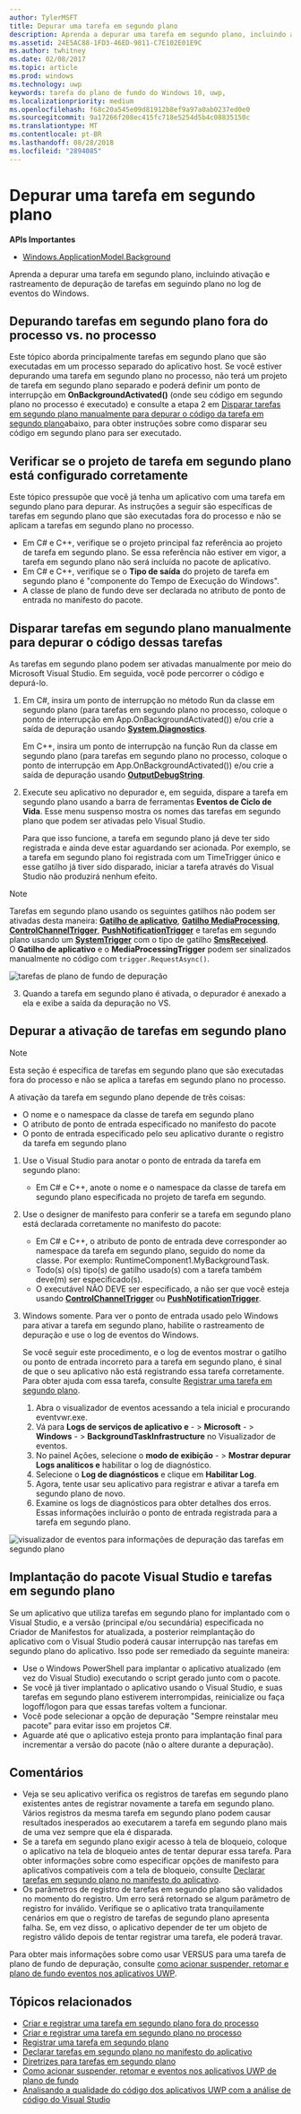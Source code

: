 ```yaml
---
author: TylerMSFT
title: Depurar uma tarefa em segundo plano
description: Aprenda a depurar uma tarefa em segundo plano, incluindo ativação e rastreamento de depuração de tarefas em seguindo plano no log de eventos do Windows.
ms.assetid: 24E5AC88-1FD3-46ED-9811-C7E102E01E9C
ms.author: twhitney
ms.date: 02/08/2017
ms.topic: article
ms.prod: windows
ms.technology: uwp
keywords: tarefa do plano de fundo do Windows 10, uwp,
ms.localizationpriority: medium
ms.openlocfilehash: f68c20a545e09d81912b8ef9a97a0ab0237ed0e0
ms.sourcegitcommit: 9a17266f208ec415fc718e5254d5b4c08835150c
ms.translationtype: MT
ms.contentlocale: pt-BR
ms.lasthandoff: 08/28/2018
ms.locfileid: "2894085"
---
```

# <a name="debug-a-background-task"></a>Depurar uma tarefa em segundo plano


**APIs Importantes**
-   [Windows.ApplicationModel.Background](https://msdn.microsoft.com/library/windows/apps/br224847)

Aprenda a depurar uma tarefa em segundo plano, incluindo ativação e rastreamento de depuração de tarefas em seguindo plano no log de eventos do Windows.

## <a name="debugging-out-of-process-vs-in-process-background-tasks"></a>Depurando tarefas em segundo plano fora do processo vs. no processo
Este tópico aborda principalmente tarefas em segundo plano que são executadas em um processo separado do aplicativo host. Se você estiver depurando uma tarefa em segundo plano no processo, não terá um projeto de tarefa em segundo plano separado e poderá definir um ponto de interrupção em **OnBackgroundActivated()** (onde seu código em segundo plano no processo é executado) e consulte a etapa 2 em [Disparar tarefas em segundo plano manualmente para depurar o código da tarefa em segundo plano](#trigger-background-tasks-manually-to-debug-background-task-code)abaixo, para obter instruções sobre como disparar seu código em segundo plano para ser executado.

## <a name="make-sure-the-background-task-project-is-set-up-correctly"></a>Verificar se o projeto de tarefa em segundo plano está configurado corretamente

Este tópico pressupõe que você já tenha um aplicativo com uma tarefa em segundo plano para depurar. As instruções a seguir são específicas de tarefas em segundo plano que são executadas fora do processo e não se aplicam a tarefas em segundo plano no processo.

-   Em C# e C++, verifique se o projeto principal faz referência ao projeto de tarefa em segundo plano. Se essa referência não estiver em vigor, a tarefa em segundo plano não será incluída no pacote de aplicativo.
-   Em C# e C++, verifique se o **Tipo de saída** do projeto de tarefa em segundo plano é "componente do Tempo de Execução do Windows".
-   A classe de plano de fundo deve ser declarada no atributo de ponto de entrada no manifesto do pacote.

## <a name="trigger-background-tasks-manually-to-debug-background-task-code"></a>Disparar tarefas em segundo plano manualmente para depurar o código dessas tarefas

As tarefas em segundo plano podem ser ativadas manualmente por meio do Microsoft Visual Studio. Em seguida, você pode percorrer o código e depurá-lo.

1.  Em C#, insira um ponto de interrupção no método Run da classe em segundo plano (para tarefas em segundo plano no processo, coloque o ponto de interrupção em App.OnBackgroundActivated()) e/ou crie a saída de depuração usando [**System.Diagnostics**](https://msdn.microsoft.com/library/windows/apps/xaml/hh441592.aspx).

    Em C++, insira um ponto de interrupção na função Run da classe em segundo plano (para tarefas em segundo plano no processo, coloque o ponto de interrupção em App.OnBackgroundActivated()) e/ou crie a saída de depuração usando [**OutputDebugString**](https://msdn.microsoft.com/library/windows/desktop/aa363362).

2.  Execute seu aplicativo no depurador e, em seguida, dispare a tarefa em segundo plano usando a barra de ferramentas **Eventos de Ciclo de Vida**. Esse menu suspenso mostra os nomes das tarefas em segundo plano que podem ser ativadas pelo Visual Studio.

    Para que isso funcione, a tarefa em segundo plano já deve ter sido registrada e ainda deve estar aguardando ser acionada. Por exemplo, se a tarefa em segundo plano foi registrada com um TimeTrigger único e esse gatilho já tiver sido disparado, iniciar a tarefa através do Visual Studio não produzirá nenhum efeito.

> [!Note]
> Tarefas em segundo plano usando os seguintes gatilhos não podem ser ativadas desta maneira: [**Gatilho de aplicativo**](https://msdn.microsoft.com/library/windows/apps/windows.applicationmodel.background.applicationtrigger.aspx), [**Gatilho MediaProcessing**](https://msdn.microsoft.com/library/windows/apps/windows.applicationmodel.background.mediaprocessingtrigger.aspx),  [**ControlChannelTrigger**](https://msdn.microsoft.com/library/windows/apps/hh701032),  [**PushNotificationTrigger**](https://msdn.microsoft.com/library/windows/apps/hh700543) e tarefas em segundo plano usando um [**SystemTrigger**](https://msdn.microsoft.com/library/windows/apps/br224838) com o tipo de gatilho [**SmsReceived**](https://msdn.microsoft.com/library/windows/apps/br224839).  
> O **Gatilho de aplicativo** e o **MediaProcessingTrigger** podem ser sinalizados manualmente no código com `trigger.RequestAsync()`.

![tarefas de plano de fundo de depuração](images/debugging-activation.png)

3.  Quando a tarefa em segundo plano é ativada, o depurador é anexado a ela e exibe a saída da depuração no VS.

## <a name="debug-background-task-activation"></a>Depurar a ativação de tarefas em segundo plano

> [!NOTE]
> Esta seção é específica de tarefas em segundo plano que são executadas fora do processo e não se aplica a tarefas em segundo plano no processo.

A ativação da tarefa em segundo plano depende de três coisas:

-   O nome e o namespace da classe de tarefa em segundo plano
-   O atributo de ponto de entrada especificado no manifesto do pacote
-   O ponto de entrada especificado pelo seu aplicativo durante o registro da tarefa em segundo plano

1.  Use o Visual Studio para anotar o ponto de entrada da tarefa em segundo plano:

    -   Em C# e C++, anote o nome e o namespace da classe de tarefa em segundo plano especificada no projeto de tarefa em segundo.

2.  Use o designer de manifesto para conferir se a tarefa em segundo plano está declarada corretamente no manifesto do pacote:

    -   Em C# e C++, o atributo de ponto de entrada deve corresponder ao namespace da tarefa em segundo plano, seguido do nome da classe. Por exemplo: RuntimeComponent1.MyBackgroundTask.
    -   Todo(s) o(s) tipo(s) de gatilho usado(s) com a tarefa também deve(m) ser especificado(s).
    -   O executável NÃO DEVE ser especificado, a não ser que você esteja usando [**ControlChannelTrigger**](https://msdn.microsoft.com/library/windows/apps/hh701032) ou [**PushNotificationTrigger**](https://msdn.microsoft.com/library/windows/apps/hh700543).

3.  Windows somente. Para ver o ponto de entrada usado pelo Windows para ativar a tarefa em segundo plano, habilite o rastreamento de depuração e use o log de eventos do Windows.

    Se você seguir este procedimento, e o log de eventos mostrar o gatilho ou ponto de entrada incorreto para a tarefa em segundo plano, é sinal de que o seu aplicativo não está registrando essa tarefa corretamente. Para obter ajuda com essa tarefa, consulte [Registrar uma tarefa em segundo plano](register-a-background-task.md).

    1.  Abra o visualizador de eventos acessando a tela inicial e procurando eventvwr.exe.
    2.  Vá para **Logs de serviços de aplicativo e**  - &gt; **Microsoft**  - &gt; **Windows**  - &gt; **BackgroundTaskInfrastructure** no Visualizador de eventos.
    3.  No painel Ações, selecione o **modo de exibição**  - &gt; **Mostrar depurar Logs analíticos e** habilitar o log de diagnóstico.
    4.  Selecione o **Log de diagnósticos** e clique em **Habilitar Log**.
    5.  Agora, tente usar seu aplicativo para registrar e ativar a tarefa em segundo plano de novo.
    6.  Examine os logs de diagnósticos para obter detalhes dos erros. Essas informações incluirão o ponto de entrada registrada para a tarefa em segundo plano.

![visualizador de eventos para informações de depuração das tarefas em segundo plano](images/event-viewer.png)

## <a name="background-tasks-and-visual-studio-package-deployment"></a>Implantação do pacote Visual Studio e tarefas em segundo plano

Se um aplicativo que utiliza tarefas em segundo plano for implantado com o Visual Studio, e a versão (principal e/ou secundária) especificada no Criador de Manifestos for atualizada, a posterior reimplantação do aplicativo com o Visual Studio poderá causar interrupção nas tarefas em segundo plano do aplicativo. Isso pode ser remediado da seguinte maneira:

-   Use o Windows PowerShell para implantar o aplicativo atualizado (em vez do Visual Studio) executando o script gerado junto com o pacote.
-   Se você já tiver implantado o aplicativo usando o Visual Studio, e suas tarefas em segundo plano estiverem interrompidas, reinicialize ou faça logoff/logon para que essas tarefas voltem a funcionar.
-   Você pode selecionar a opção de depuração "Sempre reinstalar meu pacote" para evitar isso em projetos C#.
-   Aguarde até que o aplicativo esteja pronto para implantação final para incrementar a versão do pacote (não o altere durante a depuração).

## <a name="remarks"></a>Comentários

-   Veja se seu aplicativo verifica os registros de tarefas em segundo plano existentes antes de registrar novamente a tarefa em segundo plano. Vários registros da mesma tarefa em segundo plano podem causar resultados inesperados ao executarem a tarefa em segundo plano mais de uma vez sempre que ela é disparada.
-   Se a tarefa em segundo plano exigir acesso à tela de bloqueio, coloque o aplicativo na tela de bloqueio antes de tentar depurar essa tarefa. Para obter informações sobre como especificar opções de manifesto para aplicativos compatíveis com a tela de bloqueio, consulte [Declarar tarefas em segundo plano no manifesto do aplicativo](declare-background-tasks-in-the-application-manifest.md).
-   Os parâmetros de registro de tarefas em segundo plano são validados no momento do registro. Um erro será retornado se algum parâmetro de registro for inválido. Verifique se o aplicativo trata tranquilamente cenários em que o registro de tarefas de segundo plano apresenta falha. Se, em vez disso, o aplicativo depender de ter um objeto de registro válido depois de tentar registrar uma tarefa, ele poderá travar.

Para obter mais informações sobre como usar VERSUS para uma tarefa de plano de fundo de depuração, consulte [como acionar suspender, retomar e plano de fundo eventos nos aplicativos UWP](https://msdn.microsoft.com/library/windows/apps/xaml/hh974425.aspx).

## <a name="related-topics"></a>Tópicos relacionados

* [Criar e registrar uma tarefa em segundo plano fora do processo](create-and-register-a-background-task.md)
* [Criar e registrar uma tarefa em segundo plano no processo](create-and-register-an-inproc-background-task.md)
* [Registrar uma tarefa em segundo plano](register-a-background-task.md)
* [Declarar tarefas em segundo plano no manifesto do aplicativo](declare-background-tasks-in-the-application-manifest.md)
* [Diretrizes para tarefas em segundo plano](guidelines-for-background-tasks.md)
* [Como acionar suspender, retomar e eventos nos aplicativos UWP de plano de fundo](https://msdn.microsoft.com/library/windows/apps/xaml/hh974425.aspx)
* [Analisando a qualidade do código dos aplicativos UWP com a análise de código do Visual Studio](https://msdn.microsoft.com/library/windows/apps/xaml/hh441471.aspx)

 

 
